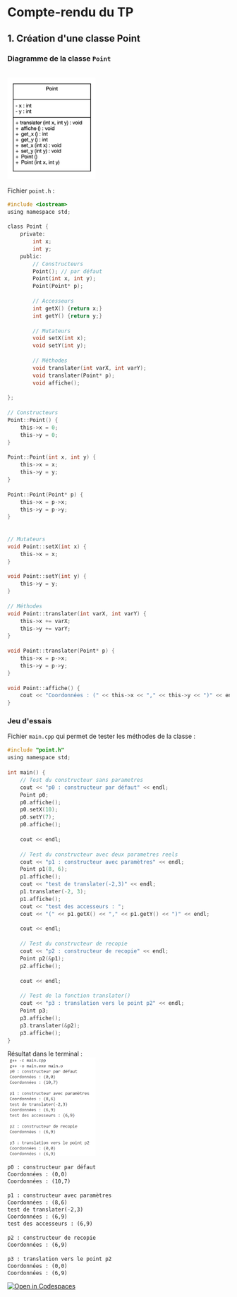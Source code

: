# Compte-rendu du TP

## 1. Création d'une classe Point
### Diagramme de la classe `Point`

<br>
<img src="img/Diagramme_classe_point.png" alt="diagramme" width="200" />

Fichier `point.h` :
```c
#include <iostream>
using namespace std;

class Point {
	private:
		int x;
		int y;
	public:
		// Constructeurs
		Point(); // par défaut
        Point(int x, int y);
		Point(Point* p);

		// Accesseurs
		int getX() {return x;}
		int getY() {return y;}
		
		// Mutateurs
		void setX(int x);
		void setY(int y);

		// Méthodes
		void translater(int varX, int varY);
		void translater(Point* p);
		void affiche();

};

// Constructeurs
Point::Point() {
	this->x = 0;
	this->y = 0;
}

Point::Point(int x, int y) {
	this->x = x;
	this->y = y;
}

Point::Point(Point* p) {
	this->x = p->x;
	this->y = p->y;
}


// Mutateurs
void Point::setX(int x) {
	this->x = x;
}

void Point::setY(int y) {
	this->y = y;
}

// Méthodes
void Point::translater(int varX, int varY) {
    this->x += varX;
    this->y += varY;
}

void Point::translater(Point* p) {
	this->x = p->x;
	this->y = p->y;
}

void Point::affiche() {
    cout << "Coordonnées : (" << this->x << "," << this->y << ")" << endl;
} 
```

### Jeu d'essais
Fichier `main.cpp` qui permet de tester les méthodes de la classe :
```c
#include "point.h"
using namespace std;

int main() {
    // Test du constructeur sans parametres
    cout << "p0 : constructeur par défaut" << endl;
    Point p0;
    p0.affiche();
    p0.setX(10);
    p0.setY(7);
    p0.affiche();

    cout << endl;
    
    // Test du constructeur avec deux parametres reels
    cout << "p1 : constructeur avec paramètres" << endl;
    Point p1(8, 6);
    p1.affiche();
    cout << "test de translater(-2,3)" << endl;
    p1.translater(-2, 3);
    p1.affiche();
    cout << "test des accesseurs : ";
    cout << "(" << p1.getX() << "," << p1.getY() << ")" << endl;

    cout << endl;
    
    // Test du constructeur de recopie
    cout << "p2 : constructeur de recopie" << endl;
    Point p2(&p1);
    p2.affiche();

    cout << endl;
    
    // Test de la fonction translater()
    cout << "p3 : translation vers le point p2" << endl;
    Point p3;
    p3.affiche();
    p3.translater(&p2);
    p3.affiche();
}
```

Résultat dans le terminal :
<br>
<img src="img/test_classe_point.png" alt="image" width="200" />
```text
p0 : constructeur par défaut
Coordonnées : (0,0)
Coordonnées : (10,7)

p1 : constructeur avec paramètres
Coordonnées : (8,6)
test de translater(-2,3)
Coordonnées : (6,9)
test des accesseurs : (6,9)

p2 : constructeur de recopie
Coordonnées : (6,9)

p3 : translation vers le point p2
Coordonnées : (0,0)
Coordonnées : (6,9)
```






[![Open in Codespaces](https://classroom.github.com/assets/launch-codespace-2972f46106e565e64193e422d61a12cf1da4916b45550586e14ef0a7c637dd04.svg)](https://classroom.github.com/open-in-codespaces?assignment_repo_id=17879395)
